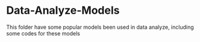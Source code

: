 # Data-Analyze-Models
This folder have some popular models been used in data analyze, including some codes for these models
